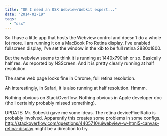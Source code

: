 ```yaml
---
title: "OK I need an OSX Webview/Webkit expert..."
date: "2014-02-19"
tags: 
  - "osx"
---
```


So I have a little app that hosts the Webview control and doesn't do a whole lot more. I am running it on a MacBook Pro Retina display. I've enabled fullscreen display, I've set the window in the xib to be full retina 2880x1800.

But the webview seems to think it is running at 1440x790ish or so. Basically half res. As reported by NSScreen. And it is pretty clearly running at half resolution.

The same web page looks fine in Chrome, full retina resolution.

Ah interestingly, in Safari, it is also running at half resolution. Hmmm.

Nothing obvious on StackOverflow. Nothing obvious in Apple developer doc (tho I certainly probably missed something).

UPDATE: Mr. Sobeski gave me some ideas. The retina devicePixelRatio is probably involved. Apparently this creates some problems in some configs. http://stackoverflow.com/questions/4405710/uiwebview-w-html5-canvas-retina-display might be a direction to try.
